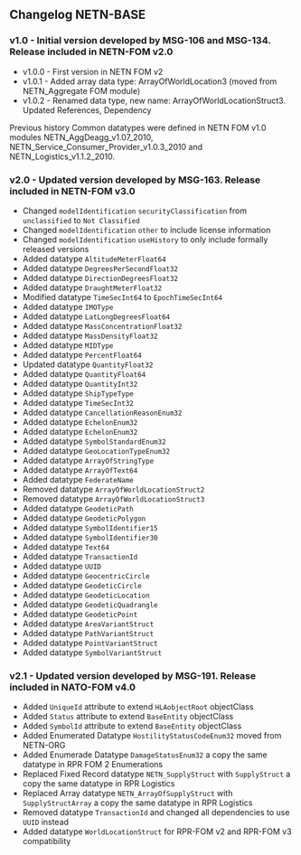 ## Changelog NETN-BASE

### v1.0 - Initial version developed by MSG-106 and MSG-134. Release included in NETN-FOM v2.0

* v1.0.0 - First version in NETN FOM v2
* v1.0.1 - Added array data type: ArrayOfWorldLocation3 (moved from NETN_Aggregate FOM module)
* v1.0.2 - Renamed data type, new name: ArrayOfWorldLocationStruct3. Updated References, Dependency


Previous history
Common datatypes were defined in NETN FOM v1.0 modules NETN_AggDeagg_v1.07_2010, NETN_Service_Consumer_Provider_v1.0.3_2010 and NETN_Logistics_v1.1.2_2010.


### v2.0 - Updated version developed by MSG-163. Release included in NETN-FOM v3.0

* Changed `modelIdentification` `securityClassification` from `unclassified` to `Not Classified`
* Changed `modelIdentification` `other` to include license information
* Changed `modelIdentification` `useHistory` to only include formally released versions
* Added datatype `AltitudeMeterFloat64`
* Added datatype `DegreesPerSecondFloat32` 
* Added datatype `DirectionDegreesFloat32`
* Added datatype `DraughtMeterFloat32`
* Modified datatype `TimeSecInt64` to `EpochTimeSecInt64` 
* Added datatype `IMOType`
* Added datatype `LatLongDegreesFloat64`
* Added datatype `MassConcentrationFloat32`
* Added datatype `MassDensityFloat32`
* Added datatype `MIDType`
* Added datatype `PercentFloat64`
* Updated datatype `QuantityFloat32`
* Added datatype `QuantityFloat64`
* Added datatype `QuantityInt32`
* Added datatype `ShipTypeType`
* Added datatype `TimeSecInt32`
* Added datatype `CancellationReasonEnum32`
* Added datatype `EchelonEnum32`
* Added datatype `EchelonEnum32`
* Added datatype `SymbolStandardEnum32`
* Added datatype `GeoLocationTypeEnum32`
* Added datatype `ArrayOfStringType`
* Added datatype `ArrayOfText64`
* Added datatype `FederateName`
* Removed datatype `ArrayOfWorldLocationStruct2` 
* Removed datatype `ArrayOfWorldLocationStruct3`
* Added datatype `GeodeticPath`
* Added datatype `GeodeticPolygon`
* Added datatype `SymbolIdentifier15`
* Added datatype `SymbolIdentifier30`
* Added datatype `Text64`
* Added datatype `TransactionId`
* Added datatype `UUID`
* Added datatype `GeocentricCircle`
* Added datatype `GeodeticCircle`
* Added datatype `GeodeticLocation`
* Added datatype `GeodeticQuadrangle`
* Added datatype `GeodeticPoint`
* Added datatype `AreaVariantStruct`
* Added datatype `PathVariantStruct`
* Added datatype `PointVariantStruct`
* Added datatype `SymbolVariantStruct`


### v2.1 - Updated version developed by MSG-191. Release included in NATO-FOM v4.0

* Added `UniqueId` attribute to extend `HLAobjectRoot` objectClass 
* Added `Status` attribute to extend `BaseEntity` objectClass 
* Added `SymbolId` attribute to extend `BaseEntity` objectClass 
* Added Enumerated Datatype `HostilityStatusCodeEnum32` moved from NETN-ORG 
* Added Enumerade Datatype `DamageStatusEnum32` a copy the same datatype in RPR FOM 2 Enumerations 
* Replaced Fixed Record datatype `NETN_SupplyStruct` with `SupplyStruct` a copy the same datatype in RPR Logistics 
* Replaced Array datatype `NETN_ArrayOfSupplyStruct` with `SupplyStructArray` a copy the same datatype in RPR Logistics 
* Removed datatype `TransactionId` and changed all dependencies to use `UUID` instead 
* Added datatype `WorldLocationStruct` for RPR-FOM v2 and RPR-FOM v3 compatibility

